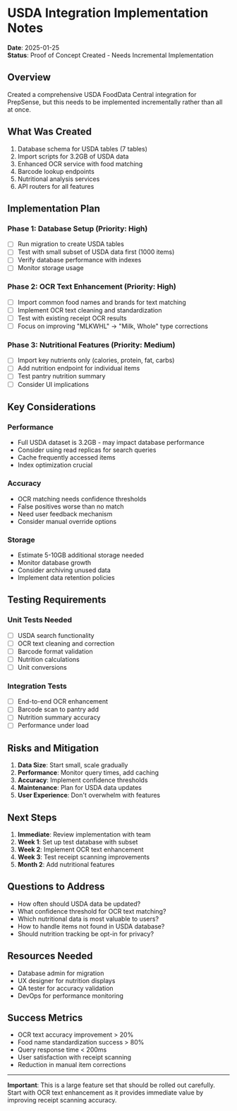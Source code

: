 # USDA Integration Implementation Notes

**Date**: 2025-01-25  
**Status**: Proof of Concept Created - Needs Incremental Implementation

## Overview
Created a comprehensive USDA FoodData Central integration for PrepSense, but this needs to be implemented incrementally rather than all at once.

## What Was Created
1. Database schema for USDA tables (7 tables)
2. Import scripts for 3.2GB of USDA data
3. Enhanced OCR service with food matching
4. Barcode lookup endpoints
5. Nutritional analysis services
6. API routers for all features

## Implementation Plan

### Phase 1: Database Setup (Priority: High)
- [ ] Run migration to create USDA tables
- [ ] Test with small subset of USDA data first (1000 items)
- [ ] Verify database performance with indexes
- [ ] Monitor storage usage

### Phase 2: OCR Text Enhancement (Priority: High)  
- [ ] Import common food names and brands for text matching
- [ ] Implement OCR text cleaning and standardization
- [ ] Test with existing receipt OCR results
- [ ] Focus on improving "MLKWHL" → "Milk, Whole" type corrections

### Phase 3: Nutritional Features (Priority: Medium)
- [ ] Import key nutrients only (calories, protein, fat, carbs)
- [ ] Add nutrition endpoint for individual items
- [ ] Test pantry nutrition summary
- [ ] Consider UI implications

## Key Considerations

### Performance
- Full USDA dataset is 3.2GB - may impact database performance
- Consider using read replicas for search queries
- Cache frequently accessed items
- Index optimization crucial

### Accuracy
- OCR matching needs confidence thresholds
- False positives worse than no match
- Need user feedback mechanism
- Consider manual override options

### Storage
- Estimate 5-10GB additional storage needed
- Monitor database growth
- Consider archiving unused data
- Implement data retention policies

## Testing Requirements

### Unit Tests Needed
- [ ] USDA search functionality
- [ ] OCR text cleaning and correction
- [ ] Barcode format validation
- [ ] Nutrition calculations
- [ ] Unit conversions

### Integration Tests
- [ ] End-to-end OCR enhancement
- [ ] Barcode scan to pantry add
- [ ] Nutrition summary accuracy
- [ ] Performance under load

## Risks and Mitigation

1. **Data Size**: Start small, scale gradually
2. **Performance**: Monitor query times, add caching
3. **Accuracy**: Implement confidence thresholds
4. **Maintenance**: Plan for USDA data updates
5. **User Experience**: Don't overwhelm with features

## Next Steps

1. **Immediate**: Review implementation with team
2. **Week 1**: Set up test database with subset
3. **Week 2**: Implement OCR text enhancement
4. **Week 3**: Test receipt scanning improvements  
5. **Month 2**: Add nutritional features

## Questions to Address

- How often should USDA data be updated?
- What confidence threshold for OCR text matching?
- Which nutritional data is most valuable to users?
- How to handle items not found in USDA database?
- Should nutrition tracking be opt-in for privacy?

## Resources Needed

- Database admin for migration
- UX designer for nutrition displays
- QA tester for accuracy validation
- DevOps for performance monitoring

## Success Metrics

- OCR text accuracy improvement > 20%
- Food name standardization success > 80% 
- Query response time < 200ms
- User satisfaction with receipt scanning
- Reduction in manual item corrections

---

**Important**: This is a large feature set that should be rolled out carefully. Start with OCR text enhancement as it provides immediate value by improving receipt scanning accuracy.